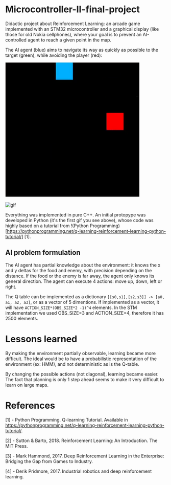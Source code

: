 # Microcontroller-II-final-project
Didactic project about Reinforcement Learning: an arcade game implemented with an STM32 microcontroller and a graphical display (like those for old Nokia cellphones), where your goal is to prevent an AI-controlled agent to reach a given point in the map.

The AI agent (blue) aims to navigate its way as quickly as possible to the target (green), while avoiding the player (red):

![gif](demo_python.gif)

![gif](demo_stm.gif)

Everything was implemented in pure C++. An initial protopype was developed in Python (it's the first gif you see above), whose code was highly based on a tutorial from !(Python Programming)[https://pythonprogramming.net/q-learning-reinforcement-learning-python-tutorial/] [1].

## AI problem formulation
The AI agent has partial knowledge about the environment: it knows the x and y deltas for the food and enemy, with precision depending on the distance. If the food or the enemy is far away, the agent only knows its general direction. The agent can execute 4 actions: move up, down, left or right. 

The Q table can be implemented as a dictionary `[[s0,s1],[s2,s3]] -> [a0, a1, a2, a3]`, or as a vector of 5 dimentions. If implemented as a vector, it will have `ACTION_SIZE*(OBS_SIZE*2 -1)^4` elements. In the STM implementation we used OBS_SIZE=3 and ACTION_SIZE=4, therefore it has 2500 elements.


# Lessons learned
By making the environment partially observable, learning became more difficult. The ideal would be to have a probabilistic representation of the environment (ex: HMM), and not deterministic as is the Q-table. 

By changing the possible actions (not diagonal), learning became easier. The fact that planning is only 1 step ahead seems to make it very difficult to learn on large maps.

# References
[1] - Python Programming. Q-learning Tutorial. Available in https://pythonprogramming.net/q-learning-reinforcement-learning-python-tutorial/.

[2] - Sutton & Barto, 2018. Reinforcement Learning: An Introduction. The MIT Press.

[3] - Mark Hammond, 2017. Deep Reinforcement Learning in the Enterprise: Bridging the Gap from Games to Industry.

[4] - Derik Pridmore, 2017. Industrial robotics and deep reinforcement learning.

